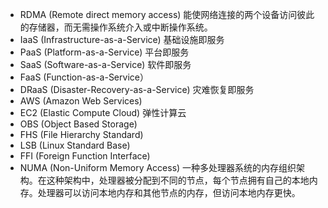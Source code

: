 * RDMA (Remote direct memory access) 能使网络连接的两个设备访问彼此的存储器，而无需操作系统介入或中断操作系统。
* IaaS (Infrastructure-as-a-Service) 基础设施即服务
* PaaS (Platform-as-a-Service) 平台即服务
* SaaS (Software-as-a-Service) 软件即服务
* FaaS (Function-as-a-Service）
* DRaaS (Disaster-Recovery-as-a-Service) 灾难恢复即服务
* AWS (Amazon Web Services)
* EC2 (Elastic Compute Cloud) 弹性计算云
* OBS (Object Based Storage)
* FHS (File Hierarchy Standard)
* LSB (Linux Standard Base)
* FFI (Foreign Function Interface)
* NUMA (Non-Uniform Memory Access) 一种多处理器系统的内存组织架构。在这种架构中，处理器被分配到不同的节点，每个节点拥有自己的本地内存。处理器可以访问本地内存和其他节点的内存，但访问本地内存更快。
